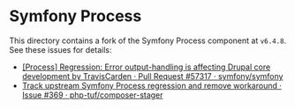 # Symfony Process

This directory contains a fork of the Symfony Process component at `v6.4.8`. See these issues for details:

- [[Process] Regression: Error output-handling is affecting Drupal core development by TravisCarden · Pull Request #57317 · symfony/symfony](https://github.com/symfony/symfony/pull/57317)
- [Track upstream Symfony Process regression and remove workaround · Issue #369 · php-tuf/composer-stager](https://github.com/php-tuf/composer-stager/issues/369)
